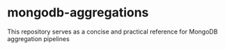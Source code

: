 # mongodb-aggregations
This repository serves as a concise and practical reference for MongoDB aggregation pipelines

